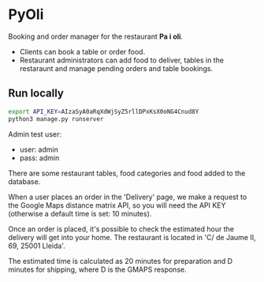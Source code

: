 # PyOli

Booking and order manager for the restaurant **Pa i oli**.

- Clients can book a table or order food.
- Restaurant administrators can add food to deliver, tables in the restaraunt and manage pending orders and table
  bookings.

## Run locally

```bash
export API_KEY=AIzaSyA0aRqXdWjSyZ5rllDPxKsX0oNG4Cnud8Y
python3 manage.py runserver
```

Admin test user:

- user: admin
- pass: admin

There are some restaurant tables, food categories and food added to the database.

When a user places an order in the 'Delivery' page, we make a request to the Google Maps distance matrix API, so you
will need the API KEY (otherwise a default time is set: 10 minutes).

Once an order is placed, it's possible to check the estimated hour the delivery will get into your home. The restaurant
is located in 'C/ de Jaume II, 69, 25001 Lleida'.

The estimated time is calculated as 20 minutes for preparation and D minutes for shipping, where D is the GMAPS response.